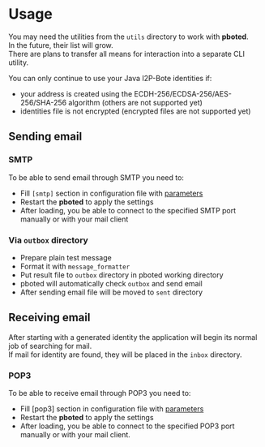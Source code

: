 # Usage

You may need the utilities from the `utils` directory to work with **pboted**.   
In the future, their list will grow.   
There are plans to transfer all means for interaction into a separate CLI utility.

You can only continue to use your Java I2P-Bote identities if:

- your address is created using the ECDH-256/ECDSA-256/AES-256/SHA-256 algorithm (others are not supported yet)
- identities file is not encrypted (encrypted files are not supported yet)

## Sending email

### SMTP

To be able to send email through SMTP you need to:

- Fill `[smtp]` section in configuration file with [parameters](configuration.md)
- Restart the **pboted** to apply the settings
- After loading, you be able to connect to the specified SMTP port manually or with your mail client

### Via `outbox` directory 

- Prepare plain test message
- Format it with `message_formatter`
- Put result file to `outbox` directory in pboted working directory
- pboted will automatically check `outbox` and send email
- After sending email file will be moved to `sent` directory

## Receiving email

After starting with a generated identity the application will begin its normal job of searching for mail.  
If mail for identity are found, they will be placed in the `inbox` directory.

### POP3

To be able to receive email through POP3 you need to:

- Fill [pop3] section in configuration file with [parameters](configuration.md)
- Restart the **pboted** to apply the settings
- After loading, you be able to connect to the specified POP3 port manually or with your mail client.
